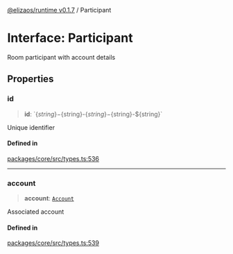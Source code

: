 [@elizaos/runtime v0.1.7](../index.md) / Participant

# Interface: Participant

Room participant with account details

## Properties

### id

> **id**: \`$\{string\}-$\{string\}-$\{string\}-$\{string\}-$\{string\}\`

Unique identifier

#### Defined in

[packages/core/src/types.ts:536](https://github.com/elizaOS/eliza/blob/main/packages/core/src/types.ts#L536)

---

### account

> **account**: [`Account`](Account.md)

Associated account

#### Defined in

[packages/core/src/types.ts:539](https://github.com/elizaOS/eliza/blob/main/packages/core/src/types.ts#L539)
